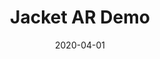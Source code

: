 ---
layout: prototype
title:  "Jacket AR Demo"
date: 2020-04-01
description: "With modern smartphones it is now possible to deliver performant AR experiences from the browser using web technologies."
prototype_url: "https://enhancedreality.valtech.engineering/jacket/#"
repo_url: "https://github.com/valtech-sd/enhancedreality"
license: MIT
screenshot: "/images/jacket-ar-screenshot.png"
demo:
category: "Enhanced Reality"
---
